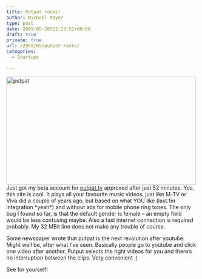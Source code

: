 ```yaml
---
title: Putpat rocks!
author: Michael Mayer
type: post
date: 2009-05-28T22:23:51+00:00
draft: true
private: true
url: /2009/05/putpat-rocks/
categories:
  - Startups

---
```

<img class="alignright size-medium wp-image-1000" title="putpat" src="http://www.nulldevice.de/wp-content/uploads/2009/05/putpat-500x284.png" alt="putpat" width="500" height="284" srcset="/wp-content/uploads/2009/05/putpat-500x284.png 500w, /wp-content/uploads/2009/05/putpat-1024x581.png 1024w, /wp-content/uploads/2009/05/putpat.png 1193w" sizes="(max-width: 500px) 100vw, 500px" />Just got my beta account for <a href="http://www.putpat.tv/" target="_blank">putpat.tv</a> approved after just 52 minutes. Yes, this site is cool. It plays all your favourite music videos, just like M-TV or Viva did a couple of years ago, but based on what YOU like (last.fm integration \*yeah\*) and without ads for mobile phone ring tones. The only bug I found so far, is that the default gender is female &#8211; an empty field would be less confusing maybe. Also a fast internet connection is required probably. My 32 MBit line does not make any trouble of course.

Some newspaper wrote that putpat is the next revolution after youtube. Might well be, after what I&#8217;ve seen. Basically people go to youtube and click one video after another. Putput selects the right videos for you and there&#8217;s no interruption between the clips. Very convenient :)

See for yourself!